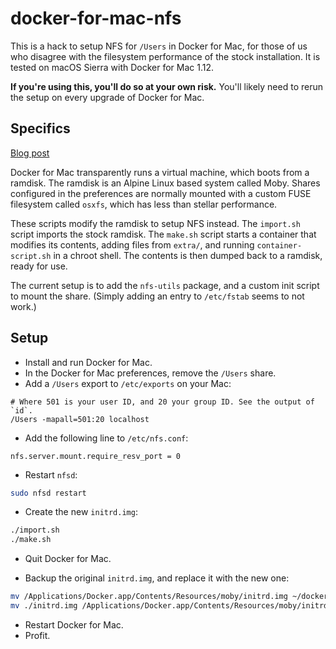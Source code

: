 # docker-for-mac-nfs

This is a hack to setup NFS for `/Users` in Docker for Mac, for those of us who
disagree with the filesystem performance of the stock installation. It is
tested on macOS Sierra with Docker for Mac 1.12.

**If you're using this, you'll do so at your own risk.** You'll likely need to
rerun the setup on every upgrade of Docker for Mac.

## Specifics

[Blog post](https://stephank.nl/p/2017-01-01-inside-dockers-moby.html)

Docker for Mac transparently runs a virtual machine, which boots from a
ramdisk. The ramdisk is an Alpine Linux based system called Moby. Shares
configured in the preferences are normally mounted with a custom FUSE
filesystem called `osxfs`, which has less than stellar performance.

These scripts modify the ramdisk to setup NFS instead. The `import.sh` script
imports the stock ramdisk. The `make.sh` script starts a container that
modifies its contents, adding files from `extra/`, and running
`container-script.sh` in a chroot shell. The contents is then dumped back to a
ramdisk, ready for use.

The current setup is to add the `nfs-utils` package, and a custom init script
to mount the share. (Simply adding an entry to `/etc/fstab` seems to not work.)

## Setup

 - Install and run Docker for Mac.
 - In the Docker for Mac preferences, remove the `/Users` share.
 - Add a `/Users` export to `/etc/exports` on your Mac:

```
# Where 501 is your user ID, and 20 your group ID. See the output of `id`.
/Users -mapall=501:20 localhost
```

 - Add the following line to `/etc/nfs.conf`:

```
nfs.server.mount.require_resv_port = 0
```

 - Restart `nfsd`:

```sh
sudo nfsd restart
```

 - Create the new `initrd.img`:

```sh
./import.sh
./make.sh
```

 - Quit Docker for Mac.

 - Backup the original `initrd.img`, and replace it with the new one:

```sh
mv /Applications/Docker.app/Contents/Resources/moby/initrd.img ~/docker-for-mac-initrd.img
mv ./initrd.img /Applications/Docker.app/Contents/Resources/moby/initrd.img
```

 - Restart Docker for Mac.
 - Profit.
